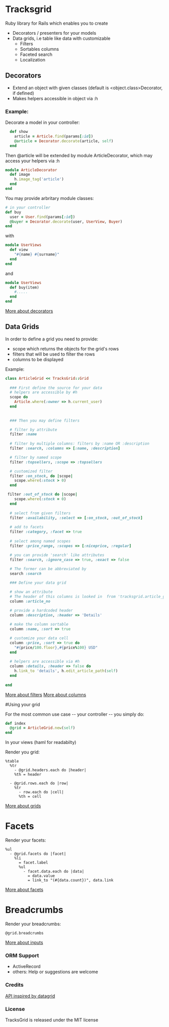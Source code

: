 # Tracksgrid

Ruby library for Rails which enables you to create

* Decorators / presenters for your models
* Data grids, i.e table like data with customizable
  * Filters
  * Sortables columns
  * Faceted search
  * Localization

## Decorators

* Extend an object with given classes (default is \<object.class\>Decorator, if defined)
* Makes helpers accessible in object via :h

### Example:

Decorate a model in your controller:

```ruby
  def show
    article = Article.find(params[:id])
    @article = Decorator.decorate(article, self)
  end
```

Then @article will be extended by module ArticleDecorator, which 
may access your helpers via :h

```ruby
module ArticleDecorator
  def image
    h.image_tag('article')
  end
end
```


You may provide arbritary module classes:

```ruby
# in your controller
def buy
  user = User.find(params[:id])
  @buyer = Decorator.decorate(user, UserView, Buyer)
end
```
with

```ruby
module UserViews
  def view
    "#{name} #{surname}"
  end
end
```
and

```ruby
module UserViews
  def buy(item)
    #.....
  end
end
```

[More about decorators](https://github.com/tracksun/tracksgrid/wiki/Decorators)

## Data Grids

In order to define a grid you need to provide:

* scope which returns the objects for the grid's rows
* filters that will be used to filter the rows
* columns to be displayed

Example:

```ruby
class ArticleGrid << TracksGrid::Grid
   
  ### First define the source for your data
  # helpers are accessible by #h
  scope do
    Article.where(:owner => h.current_user)
  end
  
     
  ### Then you may define filters 

  # filter by attribute
  filter :name
  
  # filter by multiple columns: filters by :name OR :description
  filter :search, :columns => [:name, :description]

  # filter by named scope
  filter :topsellers, :scope => :topsellers

  # customized filter 
  filter :on_stock, do |scope|
    scope.where(:stock > 0)
  end

 filter :out_of_stock do |scope|
    scope.where(:stock = 0)
  end
  
  # select from given filters
  filter :availability, :select => [:on_stock, :out_of_stock]
    
  # add to facets
  filter :category, :facet => true              
  
  # select among named scopes
  filter :price_range, :scopes => [:niceprice, :regular] 

  # you can provide 'search' like attributes
  filter :search, :ignore_case => true, :exact => false
  
  # The former can be abbreviated by
  search :search

  ### Define your data grid

  # show an attribute
  # The header of this columns is looked in  from 'tracksgrid.article_grid.headers.acticle_no'
  column :article_no
  
  # provide a hardcoded header
  column :description, :header => 'Details'

  # make the column sortable
  column :name, :sort => true     

  # customize your data cell
  column :price, :sort => true do
    "#{price/100.floor},#{price%100} USD"
  end
  
  # helpers are accessible via #h
  column :details, :header => false do
    h.link_to 'details', h.edit_article_path(self)
  end
  
end
```

[More about filters](https://github.com/tracksun/tracksgrid/wiki/Filters)
[More about columns](https://github.com/tracksun/tracksgrid/wiki/Columns)


#Using your grid

For the most common use case -- your controller -- you simply do:

```ruby
def index
  @grid = ArticleGrid.new(self)
end
```

In your views (haml for readabilty)

Render you grid:

```haml
%table
  %tr
    - @grid.headers.each do |header|
    %th = header

  - @grid.rows.each do |row|
    %tr
      - row.each do |cell|
      %th = cell 
```
[More about grids](https://github.com/tracksun/tracksgrid/wiki/Grids)

# Facets

Render your facets:

```haml
%ul
  - @grid.facets do |facet|
    %li
      = facet.label
      %ul
        - facet.data.each do |data|
          = data.value
          = link_to "(#{data.count})", data.link

```
[More about facets](https://github.com/tracksun/tracksgrid/wiki/Facets)

# Breadcrumbs

Render your breadcrumbs:

```haml
@grid.breadcrumbs
```


[More about inputs](https://github.com/tracksun/tracksgrid/wiki/Inputs)



### ORM Support

* ActiveRecord
* others: Help or suggestions are welcome


### Credits

[API inspired by datagrid](https://github.com/bogdan/datagrid)

### License

TracksGrid is released under the MIT license
